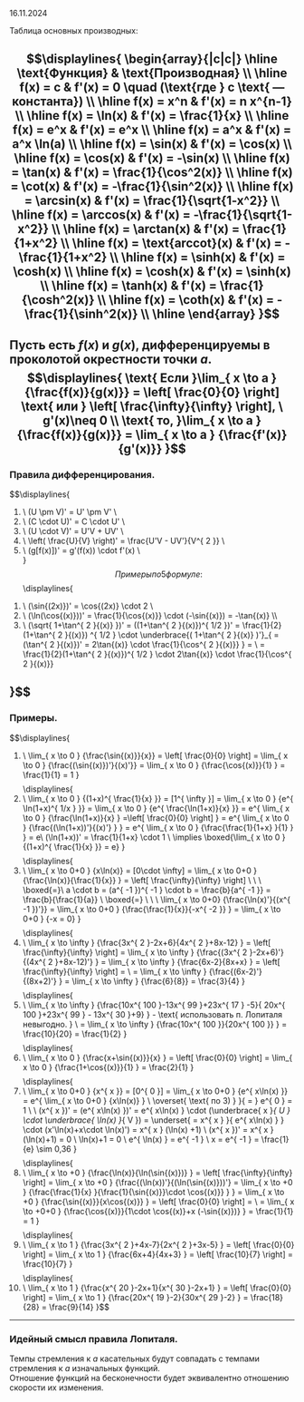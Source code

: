 16.11.2024

Таблица основных производных:

$$\displaylines{
\begin{array}{|c|c|}
\hline
\text{Функция} & \text{Производная} \\
\hline
f(x) = c & f'(x) = 0 \quad (\text{где } c \text{ — константа}) \\
\hline
f(x) = x^n & f'(x) = n x^{n-1} \\
\hline
f(x) = \ln(x) & f'(x) = \frac{1}{x} \\
\hline
f(x) = e^x & f'(x) = e^x \\
\hline
f(x) = a^x & f'(x) = a^x \ln(a) \\
\hline
f(x) = \sin(x) & f'(x) = \cos(x) \\
\hline
f(x) = \cos(x) & f'(x) = -\sin(x) \\
\hline
f(x) = \tan(x) & f'(x) = \frac{1}{\cos^2(x)} \\
\hline
f(x) = \cot(x) & f'(x) = -\frac{1}{\sin^2(x)} \\
\hline
f(x) = \arcsin(x) & f'(x) = \frac{1}{\sqrt{1-x^2}} \\
\hline
f(x) = \arccos(x) & f'(x) = -\frac{1}{\sqrt{1-x^2}} \\
\hline
f(x) = \arctan(x) & f'(x) = \frac{1}{1+x^2} \\
\hline
f(x) = \text{arccot}(x) & f'(x) = -\frac{1}{1+x^2} \\
\hline
f(x) = \sinh(x) & f'(x) = \cosh(x) \\
\hline
f(x) = \cosh(x) & f'(x) = \sinh(x) \\
\hline
f(x) = \tanh(x) & f'(x) = \frac{1}{\cosh^2(x)} \\
\hline
f(x) = \coth(x) & f'(x) = -\frac{1}{\sinh^2(x)} \\
\hline
\end{array}
}$$
---

Пусть есть ${f(x)}$ и ${g(x)}$, дифференцируемы в проколотой окрестности точки ${a}$.
$$\displaylines{
\text{ Если }\lim_{ x \to a } {\frac{f(x)}{g(x)}} = \left[ \frac{0}{0} \right] \text{ или } \left[ \frac{\infty}{\infty}  \right], \ g'(x)\neq 0 \\
\text{ то, }\lim_{ x \to a } {\frac{f(x)}{g(x)}} = \lim_{ x \to a } {\frac{f'(x)}{g'(x)}}
}$$
---
### Правила дифференцирования.
$$\displaylines{
1. \ (U \pm  V)' = U' \pm  V' \\
2. \ (C \cdot U)' = C \cdot  U' \\
3. \ (U \cdot  V)' = U'V + UV' \\
4. \ \left( \frac{U}{V} \right)' = \frac{U'V - UV'}{V^{ 2 }} \\
5. \ (g[f(x)])' = g'(f(x)) \cdot  f'(x) \\
\
}$$
Примеры по 5 формуле:
$$\displaylines{
1) \ (\sin{(2x)})' = \cos{(2x)} \cdot 2 \\
2) \ (\ln(\cos{(x)}))' = \frac{1}{\cos{(x)}} \cdot  (-\sin{(x)}) = -\tan{(x)}  \\\\
3) \ (\sqrt{ 1+\tan^{ 2 }{(x)} })' = ((1+\tan^{ 2 }{(x)})^{ 1/2 })' = \frac{1}{2}(1+\tan^{ 2 }{(x)}) ^{ 1/2 } \cdot \underbrace{( 1+\tan^{ 2 }{(x)} )'}_{ = (\tan^{ 2 }{(x)})' = 2\tan{(x)} \cdot \frac{1}{\cos^{ 2 }{(x)}} } =  \\
= \frac{1}{2}(1+\tan^{ 2 }{(x)})^{ 1/2 } \cdot  2\tan{(x)} \cdot \frac{1}{\cos^{ 2 }{(x)}}

}$$
---
### Примеры.
$$\displaylines{
1) \ \lim_{ x \to 0 } {\frac{\sin{(x)}}{x}} = \left[ \frac{0}{0} \right] = \lim_{ x \to 0 } {\frac{(\sin{(x)})'}{(x)'}} = \lim_{ x \to 0 } {\frac{\cos{(x)}}{1} } = \frac{1}{1} = 1
}$$
$$\displaylines{
2) \ \lim_{ x \to 0 } {(1+x)^{ \frac{1}{x}  }} = [1^{ \infty }] = \lim_{ x \to 0 } {e^{ \ln(1+x)^{ 1/x } }} = \lim_{ x \to 0 } {e^{ \frac{\ln(1+x)}{x}  }} = e^{ \lim_{ x \to 0 } {\frac{\ln(1+x)}{x} } =\left[ \frac{0}{0} \right] } = e^{ \lim_{ x \to 0 } {\frac{(\ln(1+x))'}{(x)'} } }  = e^{ \lim_{ x \to 0 } {\frac{\frac{1}{1+x} }{1} } } = e\\
(\ln(1+x))' = \frac{1}{1+x} \cdot  1 \\
\implies \boxed{\lim_{ x \to 0 } {(1+x)^{ \frac{1}{x}  }} = e} 
}$$
$$\displaylines{
3) \ \lim_{ x \to 0+0 } {x\ln(x)} = [0\cdot \infty] = \lim_{ x \to 0+0 } {\frac{\ln(x)}{\frac{1}{x}} } = \left[ \frac{\infty}{\infty}  \right]  \ \ \ \boxed{=}\\
a \cdot  b = (a^{ -1 })^{ -1 } \cdot b = \frac{b}{a^{ -1 }} = \frac{b}{\frac{1}{a}} \\
\boxed{=}  \ \ \ \lim_{ x \to 0+0} {\frac{\ln(x)'}{(x^{ -1 })'}} = \lim_{ x \to 0+0 } {\frac{\frac{1}{x}}{-x^{ -2 }} } = \lim_{ x \to 0+0 } {-x = 0}
}$$
$$\displaylines{
4) \ \lim_{ x \to \infty } {\frac{3x^{ 2 }-2x+6}{4x^{ 2 }+8x-12} } = \left[ \frac{\infty}{\infty}  \right] = \lim_{ x \to \infty } {\frac{(3x^{ 2 }-2x+6)'}{(4x^{ 2 }+8x-12)'} } = \lim_{ x \to \infty } {\frac{6x-2}{8x+x} } = \left[ \frac{\infty}{\infty}  \right] = \\
= \lim_{ x \to \infty } {\frac{(6x-2)'}{(8x+2)'} } = \lim_{ x \to \infty } {\frac{6}{8}} = \frac{3}{4} 
}$$
$$\displaylines{
5) \ \lim_{ x \to \infty } {\frac{10x^{ 100 }-13x^{ 99 }+23x^{ 17 } -5}{ 20x^{ 100 }+23x^{ 99 } - 13x^{ 30 }+9} } - \text{ использовать п. Лопиталя невыгодно. } \\
= \lim_{ x \to \infty } {\frac{10x^{ 100 }}{20x^{ 100 }} } = \frac{10}{20} = \frac{1}{2} 
}$$
$$\displaylines{
6) \ \lim_{ x \to 0 } {\frac{x+\sin{(x)}}{x} } = \left[ \frac{0}{0}  \right] = \lim_{ x \to 0 } {\frac{1+\cos{(x)}}{1} } = \frac{2}{1}
}$$
$$\displaylines{
7) \ \lim_{ x \to 0+0 } {x^{ x }} = [0^{ 0 }] = \lim_{ x \to 0+0 } {e^{ x\ln(x) }} = e^{ \lim_{ x \to 0+0 } {x\ln(x)} } \ \overset{ \text{ по 3) } }{ = } e^{ 0 } = 1 \\ \\
(x^{ x })' = (e^{ x\ln(x) })' = e^{ x\ln(x) } \cdot (\underbrace{ x }_{ U } \cdot  \underbrace{ \ln(x) }_{ V }) = \underset{  = x^{ x } }{ e^{ x\ln(x) } } \cdot (x'\ln(x)+x\cdot \ln(x)') = x^{ x } (\ln(x) +1) \\
(x^{ x })' = x^{ x }(\ln(x)+1) = 0 \\
\ln(x)+1 = 0 \\
e^{ \ln(x) } = e^{ -1 } \\
x = e^{ -1 } = \frac{1}{e} \sim 0,36
}$$
$$\displaylines{
8) \ \lim_{ x \to +0 } {\frac{\ln(x)}{\ln(\sin{(x)})} } = \left[ \frac{\infty}{\infty}  \right] = \lim_{ x \to +0 } {\frac{(\ln(x))'}{(\ln(\sin{(x)}))'} = \lim_{ x \to +0 } {\frac{\frac{1}{x} }{\frac{1}{\sin{(x)}}\cdot  \cos{(x)}} } } = \lim_{ x \to +0 } {\frac{\sin{(x)}}{x\cos{(x)}} } = \left[ \frac{0}{0} \right] = \\
= \lim_{ x \to +0+0 } {\frac{\cos{(x)}}{1\cdot \cos{(x)}+x (-\sin{(x)})} } = \frac{1}{1} = 1 
}$$
$$\displaylines{
9) \ \lim_{ x \to 1 } {\frac{3x^{ 2 }+4x-7}{2x^{ 2 }+3x-5} } = \left[ \frac{0}{0} \right] = \lim_{ x \to 1 } {\frac{6x+4}{4x+3} } = \left[ \frac{10}{7} \right] = \frac{10}{7}
}$$
$$\displaylines{
10) \ \lim_{ x \to 1 } {\frac{x^{ 20 }-2x+1}{x^{ 30 }-2x+1} } = \left[ \frac{0}{0} \right] = \lim_{ x \to 1 } {\frac{20x^{ 19 }-2}{30x^{ 29 }-2} } = \frac{18}{28} = \frac{9}{14}
}$$
---
### Идейный смысл правила Лопиталя.
Темпы стремления к ${a}$ касательных будут совпадать с темпами стремления к ${a}$ изначальных функций.  
Отношение функций на бесконечности будет эквивалентно отношению скорости их изменения.

